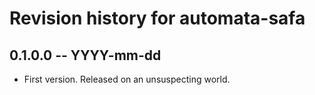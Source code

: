 # Revision history for automata-safa

## 0.1.0.0 -- YYYY-mm-dd

* First version. Released on an unsuspecting world.
